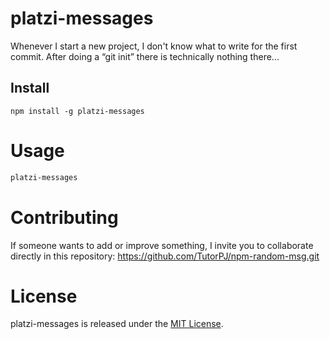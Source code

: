 # platzi-messages

Whenever I start a new project, I don't know what to write for the first commit. After doing a “git init” there is technically nothing there...

## Install

```npm
npm install -g platzi-messages
```

# Usage

```bash
platzi-messages
```

# Contributing
If someone wants to add or improve something, I invite you to collaborate directly in this repository: https://github.com/TutorPJ/npm-random-msg.git

# License
platzi-messages is released under the [MIT License](https://opensource.org/licenses/MIT).